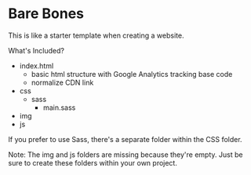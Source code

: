 # Bare Bones

This is like a starter template when creating a website.

What's Included?

- index.html
	- basic html structure with Google Analytics tracking base code
	- normalize CDN link
- css
	- sass
	  - main.sass
- img
- js

If you prefer to use Sass, there's a separate folder within the CSS folder.

Note: The img and js folders are missing because they're empty. Just be sure to create these folders within your own project.